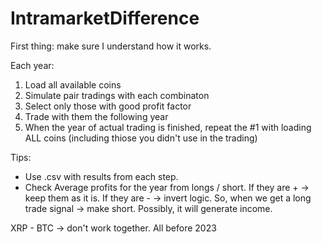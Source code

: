 # IntramarketDifference

First thing: make sure I understand how it works.

Each year:
1. Load all available coins
2. Simulate pair tradings with each combinaton
3. Select only those with good profit factor
4. Trade with them the following year
5. When the year of actual trading is finished, repeat the #1 with loading ALL coins (including thiose you didn't use in the trading)

Tips:
- Use .csv with results from each step.
- Check Average profits for the year from longs / short. If they are + -> keep them as it is. If they are - -> invert logic. So, when we get a long trade signal -> make short. Possibly, it will generate income.

XRP - BTC -> don't work together.
All before 2023